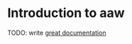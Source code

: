# Introduction to aaw

TODO: write [great documentation](http://jacobian.org/writing/what-to-write/)
